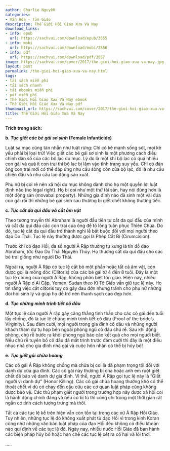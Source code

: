 ```yaml
---
author: Charlie Nguyễn
categories:
- Văn Hóa - Tôn Giáo
description: Thế Giới Hồi Giáo Xưa Và Nay
download_links:
- info: epub
  url: https://sachvui.com/download/epub/3555
- info: mobi
  url: https://sachvui.com/download/mobi/3556
- info: pdf
  url: https://sachvui.com/download/pdf/3557
image: https://sachvui.com/cover/2017/the-gioi-hoi-giao-xua-va-nay.jpg
layout: post
permalink: /the-gioi-hoi-giao-xua-va-nay.html
tags:
- tải sách miễn phí
- tải sách nhanh
- tải ebooks miễn phí
- pdf miễn phí
- Thế Giới Hồi Giáo Xưa Và Nay ebook
- Thế Giới Hồi Giáo Xưa Và Nay pdf
thumbnail_url: https://sachvui.com/cover/2017/the-gioi-hoi-giao-xua-va-nay.jpg
title: Thế Giới Hồi Giáo Xưa Và Nay
---
```


 <div class="item-desc text-justify"> <p><strong>Trích trong sách:</strong></p><p><strong>b. <em>Tục giết các bé gái sơ sinh</em> (Female Infanticide)</strong></p><p>Luật sa mạc cũng tàn nhẫn như luật rừng: Chỉ có kẻ mạnh sống sót, mọi kẻ yếu phải bị loại trừ! Việc giết các bé gái sơ sinh là một phương cách điều chỉnh dân số của các bộ lạc du mục. Lý do là một khi bộ lạc có quá nhiều con gái và quá ít con trai thì bộ lạc bị lâm vào tình trạng suy yếu. Chỉ có đàn ông con trai mới có thể đáp ứng nhu cầu sống còn của bộ lạc, đó là nhu cầu chiến đấu và nhu cầu lao động sản xuất.</p><p>Phụ nữ bị coi rẻ nên xã hội du mục không dành cho họ một quyền lợi luật định nào (no legal right). Họ bị coi như một thứ tài sản, hay nói đúng hơn là một động sản (movabal property). Những gia đình nào đã sinh một vài đứa con gái rồi thì những bé gái sinh sau thường bị giết chết không thương tiếc.</p><p><strong>c. <em>Tục cắt da qui đầu và cắt âm vật</em></strong></p><p>Theo tương truyền thì Abraham là người đầu tiên tự cắt da qui đầu của mình và cắt da qui đầu các con trai của ông để tỏ lòng tuân phục Thiên Chúa. Do đó, tục lệ cắt da qui đầu trở thành nghi lễ bắt buộc đối với mọi người theo đạo Do Thái. Tục lệ này thường được gọi là Phép Cắt Bì (Cirumcision).</p><p>Trước khi có đạo Hồi, đa số người Ả Rập thường tự xưng là tín đồ đạo Abraham, tức Đạo Do Thái Nguyên Thủy. Họ thường cắt da qui đầu cho các bé trai giống như người Do Thái.</p><p>Ngoài ra, người Ả Rập có tục lệ cắt bỏ một phần hoặc tất cả âm vật, còn được gọi là mồng đóc (Clitoris) của các bé gái từ 4 đến 8 tuổi. Đây là một tục lệ chung của người Ả Rập, không phân biệt tôn giáo. Hiện nay, nhiều người Ả Rập ở Ai Cập, Yemen, Sudan theo Ki Tô Giáo vẫn giữ tục lệ này. Họ tin rằng việc cắt clitoris tuy có gây đau đớn nhưng tránh cho phụ nữ những đòi hỏi sinh lý và giúp họ dễ trở nên thanh sạch cao đẹp hơn.</p><p><strong>d. <em>Tục chứng minh trinh tiết cô dâu</em></strong></p><p>Một tục lệ của người Ả rập gây căng thẳng tinh thần cho các cô gái đến tuổi lấy chồng, đó là tục lệ chứng minh trinh tiết cô dâu (Proof of the bride’s Virginity). Sau đám cưới, mọi người trong gia đình cô dâu và những người khách tham dự tụ họp bên ngoài phòng ngủ cô dâu chú rễ. Sau khi động phòng, chú rễ bước ra khỏi phòng ngủ báo cáo kết quả cho mọi người biết. Nếu chú rễ tuyên bố cô dâu đã mất trinh trước đám cưới thì đây là một điều nhục nhã cho gia đình nhà gái và cuộc hôn nhân có thể bị hủy bỏ!</p><p><strong>e. <em>Tục giết gái chửa hoang</em></strong></p><p>Các cô gái Ả Rập không chồng mà chửa bị coi là đã phạm trọng tội đối với danh dự của gia đình. Các cô gái này thường bị cha hoặc anh em ruột giết chết để bảo vệ danh dự gia đình. Vì thế, người Ả Rập gọi tục lệ này là “Giết người vì danh dự” (Honor Killing). Các cô gái chửa hoang thường khó có thể thoát chết vì dù có chạy đến cầu cứu các cơ quan luật pháp cũng không được bảo vệ. Các thủ phạm giết người trong trường hợp này được xã hội coi là hành động chính đáng và nếu có bị tù thì cũng chỉ trong một thời gian rất ngắn có tính cách tượng trưng mà thôi.</p><p>Tất cả các tục lệ kể trên hiện vẫn còn tồn tại trong các xứ Ả Rập Hồi Giáo. Tuy nhiên, những tục lệ đó không xuất phát từ đạo Hồi vì trong kinh Koran cũng như những văn bản luật pháp của đạo Hồi đều không có điều khoản nào qui định về các tục lệ đó. Ngày nay, nhiều nước Hồi Giáo đã ban hành các biện pháp hủy bỏ hoặc hạn chế các tục lệ xét ra có hại và lỗi thời.  </p><p>..... </p> </div>